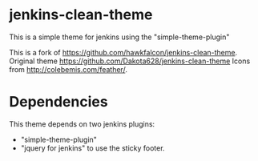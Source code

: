 jenkins-clean-theme
=================

This is a simple theme for jenkins using the "simple-theme-plugin"

This is a fork of https://github.com/hawkfalcon/jenkins-clean-theme.
Original theme https://github.com/Dakota628/jenkins-clean-theme
Icons from http://colebemis.com/feather/. 

Dependencies
=================

This theme depends on two jenkins plugins: 
- "simple-theme-plugin"
- "jquery for jenkins" to use the sticky footer.
